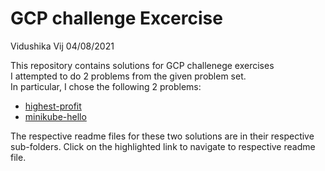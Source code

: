 # GCP challenge Excercise 
Vidushika Vij
04/08/2021

This repository contains solutions for GCP challenege exercises   
I attempted to do 2 problems from the given problem set.   
In particular, I chose the following 2 problems:   
- [highest-profit](highest-profit/README.md)
- [minikube-hello](minikube-hello/README.md)

The respective readme files for these two solutions are in their respective sub-folders. Click on the highlighted link to navigate to respective readme file.

